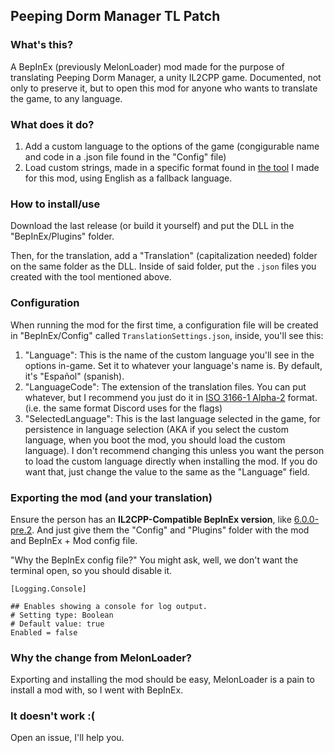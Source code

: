 Peeping Dorm Manager TL Patch
-----

### What's this?
A BepInEx (previously MelonLoader) mod made for the purpose of translating Peeping Dorm Manager, a unity IL2CPP game.
Documented, not only to preserve it, but to open this mod for anyone who wants to translate the game, to any language.
### What does it do?
1. Add a custom language to the options of the game (congigurable name and code in a .json file found in the "Config" file)
2. Load custom strings, made in a specific format found in [the tool](https://github.com/Jair4x/peeping-dorm-tool) I made for this mod, using English as a fallback language.
### How to install/use
Download the last release (or build it yourself) and put the DLL in the "BepInEx/Plugins" folder.

Then, for the translation, add a "Translation" (capitalization needed) folder on the same folder as the DLL.
Inside of said folder, put the `.json` files you created with the tool mentioned above.
### Configuration
When running the mod for the first time, a configuration file will be created in "BepInEx/Config" called `TranslationSettings.json`, inside, you'll see this:
1. "Language": This is the name of the custom language you'll see in the options in-game. Set it to whatever your language's name is. By default, it's "Español" (spanish).
2. "LanguageCode": The extension of the translation files. You can put whatever, but I recommend you just do it in [ISO 3166-1 Alpha-2](https://en.wikipedia.org/wiki/ISO_3166-1_alpha-2) format. (i.e. the same format Discord uses for the flags)
3. "SelectedLanguage": This is the last language selected in the game, for persistence in language selection (AKA if you select the custom language, when you boot the mod, you should load the custom language). I don't recommend changing this unless you want the person to load the custom language directly when installing the mod. If you do want that, just change the value to the same as the "Language" field.
### Exporting the mod (and your translation)
Ensure the person has an **IL2CPP-Compatible BepInEx version**, like [6.0.0-pre.2](https://github.com/BepInEx/BepInEx/releases/tag/v6.0.0-pre.2). And just give them the "Config" and "Plugins" folder with the mod and BepInEx + Mod config file.

"Why the BepInEx config file?" You might ask, well, we don't want the terminal open, so you should disable it.
```
[Logging.Console]

## Enables showing a console for log output.
# Setting type: Boolean
# Default value: true
Enabled = false
```
### Why the change from MelonLoader?
Exporting and installing the mod should be easy, MelonLoader is a pain to install a mod with, so I went with BepInEx.
### It doesn't work :(
Open an issue, I'll help you.
